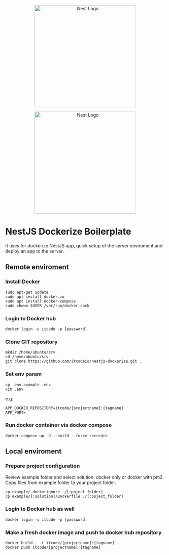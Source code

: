 
<p align="center">
  <a href="http://nestjs.com/" target="blank"><img src="https://nestjs.com/img/logo_text.svg" width="320" alt="Nest Logo" /></a>
</p>
<p align="center">
  <a href="https://www.docker.com/" target="blank"><img src="https://www.docker.com/wp-content/uploads/2022/03/horizontal-logo-monochromatic-white.png" width="320" alt="Nest Logo" /></a>
</p>

# NestJS Dockerize Boilerplate

It uses for dockerize NestJS app, quick setup of the server enviroment and deploy an app to the server.

## Remote enviroment
### Install Docker
```
sudo apt-get update
sudo apt install docker.io
sudo apt install docker-compose
sudo chown $USER /var/run/docker.sock
```
### Login to Docker hub
```
docker login -u itcode -p [password]
```

### Clone GIT repository
```
mkdir /home/ubuntu/srv
cd /home/ubuntu/srv
git clone https://github.com/itcodeio/nestjs-dockerize.git .
```

### Set env param
```
cp .env.example .env
vim .env
```
e.g.

```
APP_DOCKER_REPOSITORY=itcode/[projectname]:[tagname]
APP_PORT=
```

### Run docker container via docker compose
```
docker-compose up -d --build --force-recreate
```

## Local enviroment
### Prepare project configuration
Review example folder and select solution: docker only or docker with pm2.
Copy files from example folder to your project folder.

```
cp example/.dockerignore ./[:poject_folder]
cp example/[:solution]/Dockerfile ./[:poject_folder]
```

### Login to Docker hub as well
```
docker login -u itcode -p [password]
```

### Make a fresh docker image and push to docker hub repository
```
docker build . -t itcode/[projectname]:[tagname]
docker push itcode/[projectname]:[tagname]
```
